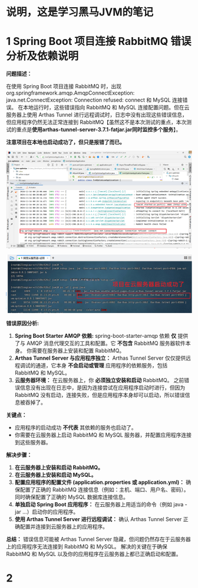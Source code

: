 

# 说明，这是学习黑马JVM的笔记



# 1 Spring Boot 项目连接 RabbitMQ 错误分析及依赖说明



**问题描述：**

在使用 Spring Boot 项目连接 RabbitMQ 时，出现 org.springframework.amqp.AmqpConnectException: java.net.ConnectException: Connection refused: connect 和 MySQL 连接错误。 在本地运行时，这些错误指向 RabbitMQ 和 MySQL 连接配置问题。但在云服务器上使用 Arthas Tunnel 进行远程调试时，日志中没有出现这些错误信息，但应用程序仍然无法正常连接到 RabbitMQ【虽然这不是本次测试的重点，本次测试的重点是**使用arthas-tunnel-server-3.7.1-fatjar.jar同时监控多个服务**】。



**注意项目在本地也启动成功了，但只是报错了而已。**

![image-20241116012000898](https://raw.githubusercontent.com/EXsYang/PicGo-images-hosting/main/images/image-20241116012000898.png)







![image-20241116012228443](https://raw.githubusercontent.com/EXsYang/PicGo-images-hosting/main/images/image-20241116012228443.png)

**错误原因分析:**

1. **Spring Boot Starter AMQP 依赖:** spring-boot-starter-amqp 依赖 **仅** 提供了与 AMQP 消息代理交互的工具和配置。它 **不包含** RabbitMQ 服务器软件本身。 你需要在服务器上安装和配置 RabbitMQ。
2. **Arthas Tunnel Server 与应用程序独立：** Arthas Tunnel Server 仅仅提供远程调试的通道，它本身 **不会启动或管理** 应用程序的依赖服务，包括 RabbitMQ 和 MySQL。
3. **云服务器环境：** 在云服务器上，你 **必须独立安装和启动** RabbitMQ。 之前错误信息没有出现在日志中，是因为连接尝试在应用程序启动时进行，但因为 RabbitMQ 没有启动，连接失败，但是应用程序本身却可以启动，所以错误信息被吞掉了。

**关键点：**

- 应用程序的启动成功 **不代表** 其依赖的服务也启动了。
- 你需要在云服务器上启动 RabbitMQ 和 MySQL 服务器，并配置应用程序连接到这些服务器。

**解决步骤：**

1. **在云服务器上安装和启动 RabbitMQ。**
2. **在云服务器上安装和启动 MySQL。**
3. **配置应用程序的配置文件 (application.properties 或 application.yml)：** 确保配置了正确的 RabbitMQ 连接信息（例如：主机、端口、用户名、密码）。 同时确保配置了正确的 MySQL 数据库连接信息。
4. **单独启动 Spring Boot 应用程序：** 在云服务器上用适当的命令（例如 java -jar ...）启动你的应用程序。
5. **使用 Arthas Tunnel Server 进行远程调试：** 确认 Arthas Tunnel Server 正确配置并连接到云服务器上的应用程序。

**总结：** 错误信息可能被 Arthas Tunnel Server 隐藏，但问题仍然存在于云服务器上的应用程序无法连接到 RabbitMQ 和 MySQL。 解决的关键在于确保 RabbitMQ 和 MySQL 以及你的应用程序在云服务器上都已正确启动和配置。



# 2 







